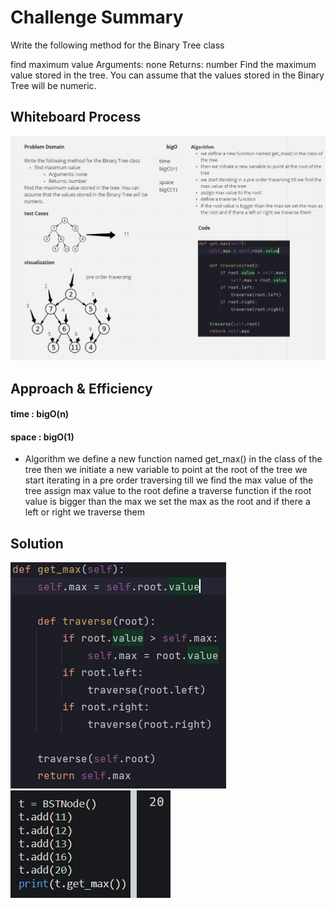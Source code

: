 # Challenge Summary
Write the following method for the Binary Tree class

find maximum value
Arguments: none
Returns: number
Find the maximum value stored in the tree. You can assume that the values stored in the Binary Tree will be numeric.
## Whiteboard Process
<!-- Embedded whiteboard image -->
![](whiteBoard.png)
## Approach & Efficiency
<!-- What approach did you take? Why? What is the Big O space/time for this approach? -->
#### time : bigO(n)
#### space : bigO(1)
- Algorithm
we define a new function named get_max() in the class of the tree
then we initiate a new variable to point at the root of the tree
we start iterating in a pre order traversing till we find the max value of the tree
assign max value to the root
define a traverse function
if the root value is bigger than the max we set the max as the root and if there a left or right we traverse them
## Solution
<!-- Show how to run your code, and examples of it in action -->
![](code.png)
![](solution.png)